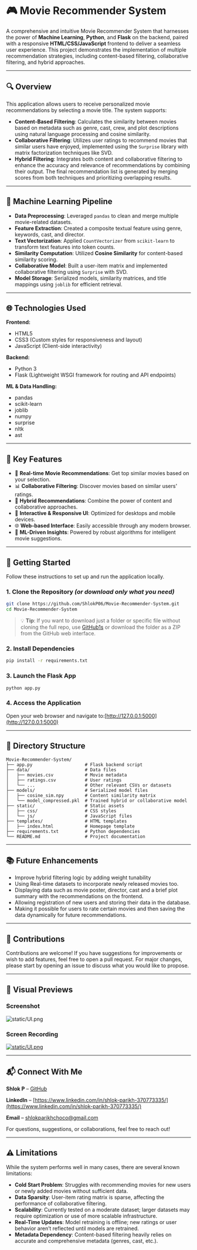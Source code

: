 
# 🎮 Movie Recommender System

A comprehensive and intuitive Movie Recommender System that harnesses the power of **Machine Learning**, **Python**, and **Flask** on the backend, paired with a responsive **HTML/CSS/JavaScript** frontend to deliver a seamless user experience. This project demonstrates the implementation of multiple recommendation strategies, including content-based filtering, collaborative filtering, and hybrid approaches.

---

## 🔍 Overview

This application allows users to receive personalized movie recommendations by selecting a movie title. The system supports:

- **Content-Based Filtering**: Calculates the similarity between movies based on metadata such as genre, cast, crew, and plot descriptions using natural language processing and cosine similarity.
- **Collaborative Filtering**: Utilizes user ratings to recommend movies that similar users have enjoyed, implemented using the `Surprise` library with matrix factorization techniques like SVD.
- **Hybrid Filtering**: Integrates both content and collaborative filtering to enhance the accuracy and relevance of recommendations by combining their output. The final recommendation list is generated by merging scores from both techniques and prioritizing overlapping results.

---

## 🤨 Machine Learning Pipeline

- **Data Preprocessing**: Leveraged `pandas` to clean and merge multiple movie-related datasets.
- **Feature Extraction**: Created a composite textual feature using genre, keywords, cast, and director.
- **Text Vectorization**: Applied `CountVectorizer` from `scikit-learn` to transform text features into token counts.
- **Similarity Computation**: Utilized **Cosine Similarity** for content-based similarity scoring.
- **Collaborative Model**: Built a user-item matrix and implemented collaborative filtering using `Surprise` with SVD.
- **Model Storage**: Serialized models, similarity matrices, and title mappings using `joblib` for efficient retrieval.

---

## 🌐 Technologies Used

**Frontend:**

- HTML5
- CSS3 (Custom styles for responsiveness and layout)
- JavaScript (Client-side interactivity)

**Backend:**

- Python 3
- Flask (Lightweight WSGI framework for routing and API endpoints)

**ML & Data Handling:**

- pandas
- scikit-learn
- joblib
- numpy
- surprise
- nltk
- ast

---

## 🚀 Key Features

- 🔎 **Real-time Movie Recommendations**: Get top similar movies based on your selection.
- 📊 **Collaborative Filtering**: Discover movies based on similar users' ratings.
- 🧪 **Hybrid Recommendations**: Combine the power of content and collaborative approaches.
- 🎨 **Interactive & Responsive UI**: Optimized for desktops and mobile devices.
- 🌐 **Web-based Interface**: Easily accessible through any modern browser.
- 🧠 **ML-Driven Insights**: Powered by robust algorithms for intelligent movie suggestions.

---

## 🧰 Getting Started

Follow these instructions to set up and run the application locally.

### 1. Clone the Repository *(or download only what you need)*

```bash
git clone https://github.com/ShlokP06/Movie-Recommender-System.git
cd Movie-Recommender-System
```

> 💡 **Tip**: If you want to download just a folder or specific file without cloning the full repo, use [GitHub1s](https://github1s.com/) or download the folder as a ZIP from the GitHub web interface.

### 2. Install Dependencies

```bash
pip install -r requirements.txt
```

### 3. Launch the Flask App

```bash
python app.py
```

### 4. Access the Application

Open your web browser and navigate to:[http://127.0.0.1:5000](http://127.0.0.1:5000)

---

## 📁 Directory Structure

```
Movie-Recommender-System/
├── app.py                    # Flask backend script
├── data/                     # Data files
│   ├── movies.csv            # Movie metadata
│   ├── ratings.csv           # User ratings
│   └── ...                   # Other relevant CSVs or datasets
├── models/                   # Serialized model files
│   ├── cosine_sim.npy        # Content similarity matrix
│   └── model_compressed.pkl  # Trained hybrid or collaborative model
├── static/                   # Static assets
│   ├── css/                  # CSS styles
│   └── js/                   # JavaScript files
├── templates/                # HTML templates
│   ├── index.html            # Homepage template
├── requirements.txt          # Python dependencies
└── README.md                 # Project documentation
```

---

## 📚 Future Enhancements

- Improve hybrid filtering logic by adding weight tunability
- Using Real-time datasets to incorporate newly released movies too.
- Displaying data such as movie poster, director, cast and a brief plot summary with the recommendations on the frontend.
- Allowing registration of new users and storing their data in the database.
- Making it possible for users to rate certain movies and then saving the data dynamically for future recommendations.

---

## 🙌 Contributions

Contributions are welcome! If you have suggestions for improvements or wish to add features, feel free to open a pull request. For major changes, please start by opening an issue to discuss what you would like to propose.

---

## 📸 Visual Previews

### Screenshot
![static/UI.png](https://github.com/ShlokP06/Movie-Recommendation-System/blob/master/static/UI.png)


### Screen Recording
[![static/UI.png](https://github.com/ShlokP06/Movie-Recommendation-System/blob/master/static/UI.png)](https://drive.google.com/file/d/1bWY20H72BWaC06gIDN8VKGuvjf2utbhb/view?usp=sharing)


---

## 📬 Connect With Me

**Shlok P** – [GitHub](https://github.com/ShlokP06)

**LinkedIn** – [https://www.linkedin.com/in/shlok-parikh-370773335/](https://www.linkedin.com/in/shlok-parikh-370773335/)

**Email** – [shlokparikhchoco@gmail.com](mailto\:shlokparikhchoco@gmail.com)

For questions, suggestions, or collaborations, feel free to reach out!

---

## ⚠️ Limitations

While the system performs well in many cases, there are several known limitations:

- **Cold Start Problem**: Struggles with recommending movies for new users or newly added movies without sufficient data.
- **Data Sparsity**: User-item rating matrix is sparse, affecting the performance of collaborative filtering.
- **Scalability**: Currently tested on a moderate dataset; larger datasets may require optimization or use of more scalable infrastructure.
- **Real-Time Updates**: Model retraining is offline; new ratings or user behavior aren’t reflected until models are retrained.
- **Metadata Dependency**: Content-based filtering heavily relies on accurate and comprehensive metadata (genres, cast, etc.).
